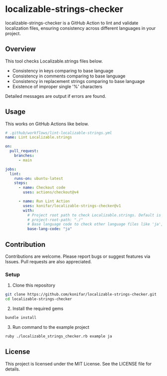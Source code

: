 # localizable-strings-checker

localizable-strings-checker is a GitHub Action to lint and validate localization files, ensuring consistency across different languages in your project.

## Overview

This tool checks Localizable.strings files below.
- Consistency in keys comparing to base language
- Consistency in comments comparing to base language
- Consistency in replacement strings comparing to base language
- Existence of improper single '%' characters

Detailed messages are output if errors are found.


## Usage

This works on GitHub Actions like below.

```yml
# .github/workflows/lint-localizable-strings.yml
name: Lint Localizable.strings

on:
  pull_request:
    branches:
      - main

jobs:
  lint:
    runs-on: ubuntu-latest
    steps:
      - name: Checkout code
        uses: actions/checkout@v4

      - name: Run Lint Action
        uses: konifar/localizable-strings-checker@v1
        with:
          # Project root path to check Localizable.strings. Default is current directory.
          # project-root-path: "./"
          # Base language code to check other language files like 'ja', 'en', prefix of xx.lproj
          base-lang-code: "ja"
```

## Contribution

Contributions are welcome. Please report bugs or suggest features via Issues. Pull requests are also appreciated.

### Setup
1. Clone this repository

```sh
git clone https://github.com/konifar/localizable-strings-checker.git
cd localizable-strings-checker
```

2. Install the required gems
```sh
bundle install
```

3. Run command to the example project

```sh
ruby ./localizable_strings_checker.rb example ja
```


## License
This project is licensed under the MIT License. See the LICENSE file for details.
